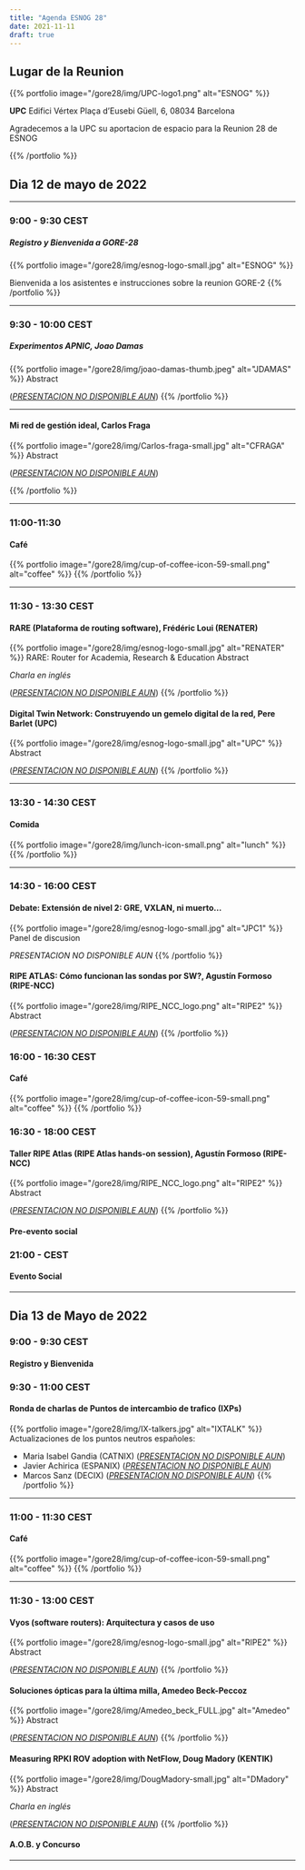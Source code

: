 ```yaml
---
title: "Agenda ESNOG 28"
date: 2021-11-11
draft: true 
---
```


## Lugar de la Reunion
{{% portfolio image="/gore28/img/UPC-logo1.png" alt="ESNOG" %}}

**UPC**
Edifici Vértex
Plaça d’Eusebi Güell, 6, 08034 Barcelona

Agradecemos a la UPC su aportacion de espacio para la Reunion 28 de ESNOG

{{% /portfolio %}} 

## Dia 12 de mayo de 2022
---------------------------
### 9:00 - 9:30 CEST 
##### Registro y Bienvenida a  GORE-28
{{% portfolio image="/gore28/img/esnog-logo-small.jpg" alt="ESNOG" %}}

Bienvenida a los asistentes e instrucciones sobre la reunion GORE-2
{{% /portfolio %}}  

---------------------------

### 9:30 - 10:00 CEST
##### Experimentos APNIC, Joao Damas 
{{% portfolio image="/gore28/img/joao-damas-thumb.jpeg" alt="JDAMAS" %}}
Abstract

([*PRESENTACION NO DISPONIBLE AUN*](/esnog28/archivos/esnog.pdf))
{{% /portfolio %}}  

---------------------------

#### Mi red de gestión ideal, Carlos Fraga
{{% portfolio image="/gore28/img/Carlos-fraga-small.jpg" alt="CFRAGA" %}}
Abstract

([*PRESENTACION NO DISPONIBLE AUN*](/esnog28/archivos/esnog.pdf))

{{% /portfolio %}}  

---------------------------

### 11:00-11:30  
#### Café
{{% portfolio image="/gore28/img/cup-of-coffee-icon-59-small.png" alt="coffee" %}}
{{% /portfolio %}} 

---------------------------

### 11:30 - 13:30 CEST     
#### RARE (Plataforma de routing software), Frédéric Loui (RENATER) 
{{% portfolio image="/gore28/img/esnog-logo-small.jpg" alt="RENATER" %}}
RARE: Router for Academia, Research & Education 
Abstract

*Charla en inglés*

([*PRESENTACION NO DISPONIBLE AUN*](/esnog28/archivos/esnog.pdf))
{{% /portfolio %}}  

#### Digital Twin Network: Construyendo un gemelo digital de la red, Pere Barlet (UPC)
{{% portfolio image="/gore28/img/esnog-logo-small.jpg" alt="UPC" %}}
Abstract

([*PRESENTACION NO DISPONIBLE AUN*](/esnog28/archivos/esnog.pdf))
{{% /portfolio %}}  

---------------------------

### 13:30 - 14:30 CEST 
#### Comida
{{% portfolio image="/gore28/img/lunch-icon-small.png" alt="lunch" %}}
{{% /portfolio %}} 


---------------------------

### 14:30 - 16:00 CEST
#### Debate: Extensión de nivel 2: GRE, VXLAN, ni muerto…
{{% portfolio image="/gore28/img/esnog-logo-small.jpg" alt="JPC1" %}}
Panel de discusion

*PRESENTACION NO DISPONIBLE AUN*
{{% /portfolio %}}  

#### RIPE ATLAS: Cómo funcionan las sondas por SW?, Agustín Formoso (RIPE-NCC)
{{% portfolio image="/gore28/img/RIPE_NCC_logo.png" alt="RIPE2" %}}
Abstract

([*PRESENTACION NO DISPONIBLE AUN*](/esnog28/archivos/esnog.pdf))
{{% /portfolio %}}  

### 16:00 - 16:30  CEST
#### Café
{{% portfolio image="/gore28/img/cup-of-coffee-icon-59-small.png" alt="coffee" %}}
{{% /portfolio %}} 

### 16:30 - 18:00 CEST 
#### Taller RIPE Atlas (RIPE Atlas hands-on session), Agustín Formoso (RIPE-NCC)
{{% portfolio image="/gore28/img/RIPE_NCC_logo.png" alt="RIPE2" %}}
Abstract 

([*PRESENTACION NO DISPONIBLE AUN*](/esnog28/archivos/esnog.pdf))
{{% /portfolio %}}  
 
#### Pre-evento social
 
### 21:00 -  CEST
#### Evento Social 

---------------------------

## Dia 13 de Mayo de 2022

### 9:00 - 9:30 CEST
#### Registro y Bienvenida

### 9:30 - 11:00 CEST 
#### Ronda de charlas de Puntos de intercambio de trafico (IXPs) 
{{% portfolio image="/gore28/img/IX-talkers.jpg" alt="IXTALK" %}}
Actualizaciones de los puntos neutros españoles:
- Maria Isabel Gandia (CATNIX) ([*PRESENTACION NO DISPONIBLE AUN*](/esnog28/archivos/esnog.pdf))
- Javier Achirica (ESPANIX) ([*PRESENTACION NO DISPONIBLE AUN*](/esnog28/archivos/esnog.pdf))
- Marcos Sanz (DECIX) ([*PRESENTACION NO DISPONIBLE AUN*](/esnog28/archivos/esnog.pdf))
{{% /portfolio %}}  

---------------------------

### 11:00 - 11:30 CEST
#### Café
{{% portfolio image="/gore28/img/cup-of-coffee-icon-59-small.png" alt="coffee" %}}
{{% /portfolio %}} 

---------------------------

### 11:30 - 13:00 CEST     
#### Vyos (software routers): Arquitectura y casos de uso
{{% portfolio image="/gore28/img/esnog-logo-small.jpg" alt="RIPE2" %}}
Abstract

([*PRESENTACION NO DISPONIBLE AUN*](/esnog28/archivos/esnog.pdf))
{{% /portfolio %}}  

#### Soluciones ópticas para la última milla, Amedeo Beck-Peccoz
{{% portfolio image="/gore28/img/Amedeo_beck_FULL.jpg" alt="Amedeo" %}}
Abstract

([*PRESENTACION NO DISPONIBLE AUN*](/esnog28/archivos/esnog.pdf))
{{% /portfolio %}}  

#### Measuring RPKI ROV adoption with NetFlow, Doug Madory (KENTIK)
{{% portfolio image="/gore28/img/DougMadory-small.jpg" alt="DMadory" %}}
Abstract

*Charla en inglés*

([*PRESENTACION NO DISPONIBLE AUN*](/esnog28/archivos/esnog.pdf))
{{% /portfolio %}}  

#### A.O.B. y Concurso

---------------------------
